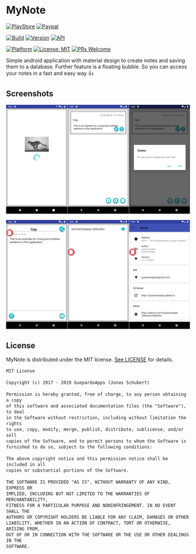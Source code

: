 # MyNote

[![PlayStore](https://img.shields.io/badge/PlayStore-MyNotes-blue.svg)](https://play.google.com/store/apps/details?id=guepardoapps.mynote)
[![Paypal](https://img.shields.io/badge/paypal-donate-blue.svg)](https://www.paypal.me/GuepardoApps)

[![Build](https://img.shields.io/badge/build-success-green.svg)](./releases)
[![Version](https://img.shields.io/badge/version-2.0.3.190810-blue.svg)](./releases)
[![API](https://img.shields.io/badge/API-26+-blue.svg)](https://android-arsenal.com/api?level=26)

[![Platform](https://img.shields.io/badge/platform-Android-blue.svg)](https://www.android.com)
[![License: MIT](https://img.shields.io/badge/License-MIT-blue.svg)](https://opensource.org/licenses/MIT)
[![PRs Welcome](https://img.shields.io/badge/PRs-welcome-brightgreen.svg)](http://makeapullrequest.com)

Simple android application with material design to create notes and saving them to a database.
Further feature is a floating bubble. So you can access your notes in a fast and easy way :+1:

## Screenshots

![alt tag](./screenshots/header_001.png)

![alt tag](./screenshots/header_002.png)

## License

MyNote is distributed under the MIT license. [See LICENSE](LICENSE.md) for details.

```
MIT License

Copyright (c) 2017 - 2019 GuepardoApps (Jonas Schubert)

Permission is hereby granted, free of charge, to any person obtaining a copy
of this software and associated documentation files (the "Software"), to deal
in the Software without restriction, including without limitation the rights
to use, copy, modify, merge, publish, distribute, sublicense, and/or sell
copies of the Software, and to permit persons to whom the Software is
furnished to do so, subject to the following conditions:

The above copyright notice and this permission notice shall be included in all
copies or substantial portions of the Software.

THE SOFTWARE IS PROVIDED "AS IS", WITHOUT WARRANTY OF ANY KIND, EXPRESS OR
IMPLIED, INCLUDING BUT NOT LIMITED TO THE WARRANTIES OF MERCHANTABILITY,
FITNESS FOR A PARTICULAR PURPOSE AND NONINFRINGEMENT. IN NO EVENT SHALL THE
AUTHORS OR COPYRIGHT HOLDERS BE LIABLE FOR ANY CLAIM, DAMAGES OR OTHER
LIABILITY, WHETHER IN AN ACTION OF CONTRACT, TORT OR OTHERWISE, ARISING FROM,
OUT OF OR IN CONNECTION WITH THE SOFTWARE OR THE USE OR OTHER DEALINGS IN THE
SOFTWARE.
```
